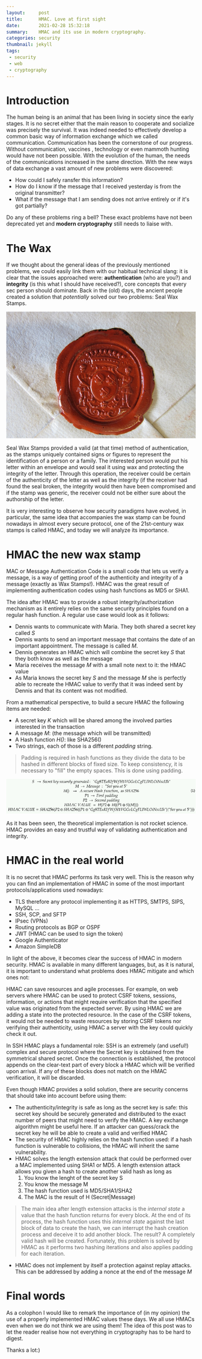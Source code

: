 ```yaml
---
layout:     post
title:      HMAC. Love at first sight
date:       2021-02-28 15:32:18
summary:    HMAC and its use in modern cryptography.
categories: security
thumbnail: jekyll
tags:
 - security
 - web
 - cryptography
---
```


# Introduction
The human being is an animal that has been living in society since the early stages. It is no secret either that the main reason to cooperate and socialize was precisely the survival. It was indeed needed to effectively develop a common basic way of information exchange which we called communication. Communication has been the cornerstone of our progress. Without communication, vaccines , technology or even mammoth hunting would have not been possible. With the evolution of the human, the needs of the communications increased in the same direction. With the new ways of data exchange a vast amount of new problems were discovered:

- How could I safely ransfer this information?
- How do I know if the message that I received yesterday is from the original transmitter?
- What if the message that I am sending does not arrive entirely or if it's got partially?

Do any of these problems ring a bell? These exact problems have not been deprecated yet and **modern cryptography** still needs to liaise with.


# The Wax
If we thought about the general ideas of the previously mentioned problems, we could easily link them with our habitual technical slang: it is clear that the issues approached were: **authentication** (who are you?) and **integrity** (is this what I should have received?), core concepts that every sec person should dominate. 
Back in the (old) days, the ancient people created a solution that *potentially* solved our two problems: Seal Wax Stamps.

![Wax stamp on an envelope](https://github.com/Stoo0rmq/Stoo0rmq.github.io/blob/master/images/hmac-love/wax-seal-letter_0.jpg?raw=true)

Seal Wax Stamps provided a valid (at that time) method of authentication, as the stamps uniquely contained signs or figures to represent the identification of a person or a family. The interested person would put his letter within an envelope and would seal it using wax and protecting the integrity of the letter. Through this operation, the receiver could be certain of the authenticity of the letter as well as the integrity (if the receiver had found the seal broken, the integrity would then have been compromised and if the stamp was generic, the receiver could not be either sure about the authorship of the letter.

It is very interesting to observe how security paradigms have evolved, in particular, the same idea that accompanies the wax stamp can be found nowadays in almost every secure protocol, one of the 21st-century wax stamps is called HMAC, and today we will analyze its importance. 

# HMAC the new wax stamp

MAC or Message Authentication Code is a small code that lets us verify a message, is a way of getting proof of the authenticity and integrity of a message (exactly as Wax Stamps!). HMAC was the great result of implementing authentication codes using hash functions as MD5 or SHA1.

The idea after HMAC was to provide a robust integrity/authorization mechanism as it entirely relies on the same security principles found on a regular hash function. A regular use case would look as it follows:
- Dennis wants to communicate with Maria. They both shared a secret key called _S_
- Dennis wants to send an important message that contains the date of an important appointment. The message is called _M_.
- Dennis generates an HMAC which will combine the secret key  _S_ that they both know as well as the message 
- Maria receives the message _M_ with a small note next to it: the HMAC value
- As Maria knows the secret key _S_ and the message _M_ she is perfectly able to recreate the HMAC value to verify that it was indeed sent by Dennis and that its content was not modified.

From a mathematical perspective, to build a secure HMAC the following items are needed:
- A secret key _K_ which will be shared among the involved parties interested in the transaction
- A message _M_: (the message which will be transmitted)
- A Hash function _H()_: like SHA256()
- Two strings, each of those is a different _padding_ string. 

> Padding is required in hash functions as they divide the data to be hashed in different blocks of fixed size. To keep consistency, it is necessary to "fill" the empty spaces. This is done using padding.

![](https://raw.githubusercontent.com/Stoo0rmq/Stoo0rmq.github.io/master/images/hmac-love/hmac.png)

As it has been seen, the theoretical implementation is not rocket science. HMAC provides an easy and trustful way of validating authentication and integrity.

# HMAC in the real world

It is no secret that HMAC performs its task very well. This is the reason why you can find an implementation of HMAC in some of the most important protocols/applications used nowadays:
- TLS therefore any protocol implementing it as HTTPS, SMTPS, SIPS, MySQL ...
- SSH, SCP, and SFTP
- IPsec (VPNs)
- Routing protocols as BGP or OSPF
- JWT (HMAC can be used to sign the token)
- Google Authenticator
- Amazon SimpleDB

In light of the above, it becomes clear the success of HMAC in modern security. HMAC is available in many different languages, but, as it is natural, it is important to understand what problems does HMAC mitigate and which ones not:

HMAC can save resources and agile processes. For example, on web servers where HMAC can be used to protect CSRF tokens, sessions,  information, or actions that might require verification that the specified value was originated from the expected server. By using HMAC we are adding a state into the protected resource. In the case of the CSRF tokens, it would not be needed to waste resources by storing CSRF tokens nor verifying their authenticity, using HMAC a server with the key could quickly check it out. 

In SSH HMAC plays a fundamental role: SSH is an extremely (and useful!) complex and secure protocol where the Secret key is obtained from the symmetrical shared secret. Once the connection is established, the protocol appends on the clear-text part of every block a HMAC which will be verified upon arrival. If any of these blocks does not match on the HMAC verification, it will be discarded.

Even though HMAC provides a solid solution, there are security concerns that should take into account before using them:
- The authenticity/integrity is safe as long as the secret key is safe: this secret key should be securely generated and distributed to the exact number of peers that might need to verify the HMAC. A key exchange algorithm might be useful here. If an attacker can guess/crack the secret key he will be able to create a valid and verified HMAC
- The security of HMAC highly relies on the hash function used: if a hash function is vulnerable to collisions, the HMAC will inherit the same vulnerability.
- HMAC solves the length extension attack that could be performed over a MAC implemented using SHA1 or MD5. A length extension attack allows you given a hash to create another valid hash as long as
   1. You know the lenght of the secret key S
   2. You know the message M
   3. The hash function used is MD5/SHA1/SHA2
   4. The MAC is the result of   H (Secret|Message)

>The main idea after length extension attacks is the *internal state* a value that the hash function returns for every block. At the end of its process, the hash function uses this *internal state* against the last block of data to create the hash, we can interrupt the hash creation process and deceive it to add another block. The result? A completely valid hash will be created. Fortunately, this problem is solved by HMAC as it performs two hashing iterations and also applies padding for each iteration.

- HMAC does not implement by itself a protection against replay attacks. This can be addressed by adding a nonce at the end of the message _M_


# Final words
As a colophon I would like to remark the importance of (in my opinion) the use of a properly implemented HMAC values these days. We all use HMACs even when we do not think we are using them! The idea of this post was to let the reader realise how not everything in cryptography has to be hard to digest.

Thanks a lot:)


